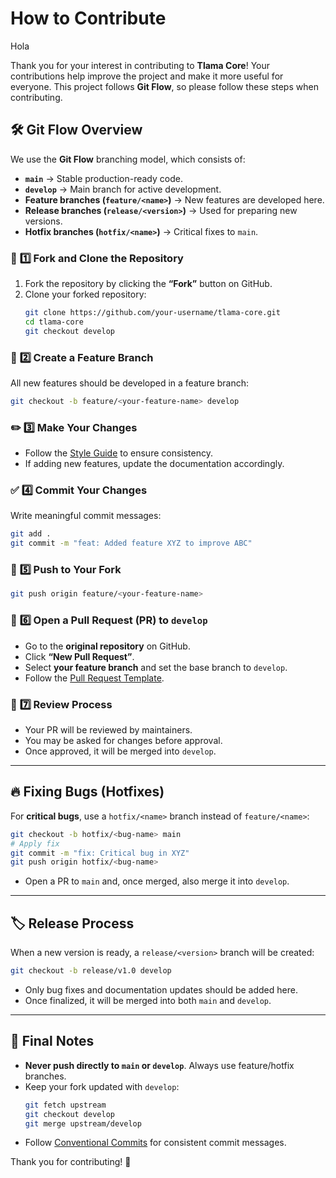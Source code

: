 # How to Contribute  

Hola

Thank you for your interest in contributing to **Tlama Core**! Your contributions help improve the project and make it more useful for everyone. This project follows **Git Flow**, so please follow these steps when contributing.  

## 🛠️ **Git Flow Overview**  
We use the **Git Flow** branching model, which consists of:  
- **`main`** → Stable production-ready code.  
- **`develop`** → Main branch for active development.  
- **Feature branches (`feature/<name>`)** → New features are developed here.  
- **Release branches (`release/<version>`)** → Used for preparing new versions.  
- **Hotfix branches (`hotfix/<name>`)** → Critical fixes to `main`.  

### 🔀 **1️⃣ Fork and Clone the Repository**  
1. Fork the repository by clicking the **“Fork”** button on GitHub.  
2. Clone your forked repository:  
   ```sh
   git clone https://github.com/your-username/tlama-core.git
   cd tlama-core
   git checkout develop
   ```

### 🌱 **2️⃣ Create a Feature Branch**  
All new features should be developed in a feature branch:  
```sh
git checkout -b feature/<your-feature-name> develop
```

### ✏️ **3️⃣ Make Your Changes**  
- Follow the [Style Guide](style-guide.md) to ensure consistency.  
- If adding new features, update the documentation accordingly.  

### ✅ **4️⃣ Commit Your Changes**  
Write meaningful commit messages:  
```sh
git add .
git commit -m "feat: Added feature XYZ to improve ABC"
```

### 🚀 **5️⃣ Push to Your Fork**  
```sh
git push origin feature/<your-feature-name>
```

### 🔁 **6️⃣ Open a Pull Request (PR) to `develop`**  
- Go to the **original repository** on GitHub.  
- Click **“New Pull Request”**.  
- Select **your feature branch** and set the base branch to `develop`.  
- Follow the [Pull Request Template](pull-request-template.md).  

### 🧐 **7️⃣ Review Process**  
- Your PR will be reviewed by maintainers.  
- You may be asked for changes before approval.  
- Once approved, it will be merged into `develop`.  

---

## 🔥 **Fixing Bugs (Hotfixes)**  
For **critical bugs**, use a `hotfix/<name>` branch instead of `feature/<name>`:  
```sh
git checkout -b hotfix/<bug-name> main
# Apply fix
git commit -m "fix: Critical bug in XYZ"
git push origin hotfix/<bug-name>
```
- Open a PR to `main` and, once merged, also merge it into `develop`.  

---

## 🏷️ **Release Process**  
When a new version is ready, a `release/<version>` branch will be created:  
```sh
git checkout -b release/v1.0 develop
```
- Only bug fixes and documentation updates should be added here.  
- Once finalized, it will be merged into both `main` and `develop`.  

---

## 🎯 **Final Notes**  
- **Never push directly to `main` or `develop`**. Always use feature/hotfix branches.  
- Keep your fork updated with `develop`:  
  ```sh
  git fetch upstream
  git checkout develop
  git merge upstream/develop
  ```  
- Follow [Conventional Commits](https://www.conventionalcommits.org/) for consistent commit messages.  

Thank you for contributing! 🚀  

